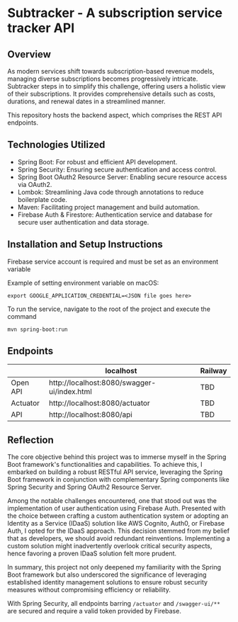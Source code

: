# Subtracker - A subscription service tracker API

## Overview 
As modern services shift towards subscription-based revenue models, managing diverse subscriptions becomes progressively intricate. Subtracker steps in to simplify this challenge, offering users a holistic view of their subscriptions. It provides comprehensive details such as costs, durations, and renewal dates in a streamlined manner.

This repository hosts the backend aspect, which comprises the REST API endpoints.


## Technologies Utilized
* Spring Boot: For robust and efficient API development.
* Spring Security: Ensuring secure authentication and access control.
* Spring Boot OAuth2 Resource Server: Enabling secure resource access via OAuth2.
* Lombok: Streamlining Java code through annotations to reduce boilerplate code.
* Maven: Facilitating project management and build automation.
* Firebase Auth & Firestore: Authentication service and database for secure user authentication and data storage.


## Installation and Setup Instructions
Firebase service account is required and must be set as an environment variable

Example of setting environment variable on macOS:
```
export GOOGLE_APPLICATION_CREDENTIAL=<JSON file goes here>
```

To run the service, navigate to the root of the project and execute the command

```
mvn spring-boot:run
```
## Endpoints
|          | localhost                                   | Railway                                                     |
|----------|---------------------------------------------|-------------------------------------------------------------|
| Open API | http://localhost:8080/swagger-ui/index.html | TBD |
| Actuator | http://localhost:8080/actuator              | TBD              |
| API      | http://localhost:8080/api                   | TBD              |
## Reflection

The core objective behind this project was to immerse myself in the Spring Boot framework's functionalities and capabilities. To achieve this, I embarked on building a robust RESTful API service, leveraging the Spring Boot framework in conjunction with complementary Spring components like Spring Security and Spring OAuth2 Resource Server.

Among the notable challenges encountered, one that stood out was the implementation of user authentication using Firebase Auth. Presented with the choice between crafting a custom authentication system or adopting an Identity as a Service (IDaaS) solution like AWS Cognito, Auth0, or Firebase Auth, I opted for the IDaaS approach. This decision stemmed from my belief that as developers, we should avoid redundant reinventions. Implementing a custom solution might inadvertently overlook critical security aspects, hence favoring a proven IDaaS solution felt more prudent.

In summary, this project not only deepened my familiarity with the Spring Boot framework but also underscored the significance of leveraging established identity management solutions to ensure robust security measures without compromising efficiency or reliability.

With Spring Security, all endpoints barring `/actuator` and `/swagger-ui/**` are secured and require a valid token provided by Firebase.
